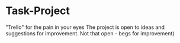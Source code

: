 # Task-Project
"Trello" for the pain in your eyes
The project is open to ideas and suggestions for improvement. Not that open - begs for improvement)
